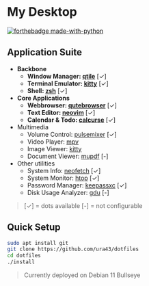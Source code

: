 # My Desktop

[![forthebadge made-with-python](http://forthebadge.com/images/badges/made-with-python.svg)](https://www.python.org/)

## Application Suite

* **Backbone**
  * **Window Manager: [qtile](https://github.com/qtile/qtile)** [✓]
  * **Terminal Emulator: [kitty](https://github.com/kovidgoyal/kitty)** [✓]
  * **Shell: [zsh](https://github.com/zsh-users/zsh)** [✓]
* **Core Applications**
  * **Webbrowser: [qutebrowser](https://github.com/qutebrowser/qutebrowser)** [✓]
  * **Text Editor: [neovim](https://github.com/neovim/neovim)** [✓]
  * **Calendar & Todo: [calcurse](https://github.com/lfos/calcurse)** [✓]
* Multimedia
  * Volume Control: [pulsemixer](https://github.com/GeorgeFilipkin/pulsemixer) [✓]
  * Video Player: [mpv](https://github.com/mpv-player/mpv)
  * Image Viewer: [kitty](https://sw.kovidgoyal.net/kitty/kittens/icat/)
  * Document Viewer: [mupdf](https://github.com/ArtifexSoftware/mupdf) [-]
* Other utilities
  * System Info: [neofetch](https://github.com/dylanaraps/neofetch) [✓]
  * System Monitor: [htop](https://github.com/htop-dev/htop) [✓]
  * Password Manager: [keepassxc](https://github.com/keepassxreboot/keepassxc) [✓]
  * Disk Usage Analyzer: [gdu](https://github.com/dundee/gdu) [-]

> [✓] = dots available
> [-] = not configurable

## Quick Setup

```sh
sudo apt install git
git clone https://github.com/ura43/dotfiles
cd dotfiles
./install
```

> Currently deployed on Debian 11 Bullseye
